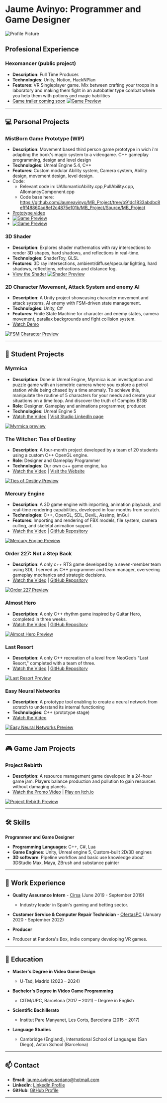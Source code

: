 # Jaume Avinyo: Programmer and Game Designer

![Profile Picture](/images/yo.png)

## Profesional Experience

### Hexomancer (public project)
- **Description**: Full Time Producer.
- **Technologies**: Unity, Notion, HackNPlan
- **Features**: VR Singleplayer game. Mix between crafting your troops in a laboratory and making them fight in an autobatler type combat where you help them with potions and magic habilities
- [Game trailer coming soon](https://www.youtube.com/watch?v=tlbSwPsO1Ss&t=1s&ab_channel=Hexomancer)
[![Game Preview](/images/hexomancer.jpg)](https://www.youtube.com/watch?v=tlbSwPsO1Ss&t=1s&ab_channel=Hexomancer)
---

## 💻 Personal Projects

### MistBorn Game Prototype (WIP) 
- **Description**: Movement based third person game prototype in wich i'm adapting the book's magic system to a videogame. C++ gameplay programming, design and level design
- **Technologies**: Unreal Engine 5.4, C++
- **Features**: Custom modular Ability system, Camera system, Ability design, movement design, level design.
- Code:
  - Relevant code in: UAllomanticAbility.cpp,PullAbility.cpp, AllomancyComponent.cpp
  - Code base here: https://github.com/Jaumeavinyo/MB_Project/tree/b91dc1833abdbc8efff48860ad8ef2c4875e101b/MB_Project/Source/MB_Project
- [Prototype video](https://youtu.be/nv4K4GL2YUI)
- [![Game Preview](/images/MistBornLevelGif.gif)](https://youtu.be/NfB75_VGf1M)
- [![Game Preview](/images/MistBornPlayGroundGif.gif)](https://youtu.be/rH3wEdMCtkY)
  
### 3D Shader
- **Description**: Explores shader mathematics with ray intersections to render 3D shapes, hard shadows, and reflections in real-time.
- **Technologies**: ShaderToy, GLSL
- **Features**: 3D ray intersections, ambient/diffuse/specular lighting, hard shadows, reflections, refractions and distance fog.
- [View the Shader](https://www.shadertoy.com/view/DdV3Dz)
[![Shader Preview](/images/ShaderGif.gif)](https://www.shadertoy.com/view/DdV3Dz)

### 2D Character Movement, Attack System and enemy AI
- **Description**: A Unity project showcasing character movement and attack systems, AI enemy with FSM-driven state management.
- **Technologies**: Unity, C#
- **Features**: Finite State Machine for character and enemy states, camera movement, parallax backgrounds and fight collision system.
- [Watch Demo](https://youtu.be/fTIYljznsaQ)

[![FSM Character Preview](fightPrototype.gif)](https://youtu.be/fTIYljznsaQ)

---

## 🏫 Student Projects

### Myrmica
- **Description**: Done in Unreal Engine, Myrmica is an investigation and puzzle game with an isometric camera where you explore a petrol station while being chased by a time anomaly. To achieve this, manipulate the routine of 5 characters for your needs and create your situations on a time loop. And discover the truth of Complex B13B
- **Role**: Designer, Gameplay and animations programmer, producer.
- **Technologies**: Unreal Engine 5
- [Watch the Video](https://www.youtube.com/watch?v=ShOjy29skAk) | [Visit Studio LinkedIn page](https://www.linkedin.com/company/paranoia-studios/posts/?feedView=all)

[![Myrmica preview](/images/MyrmicaGif.gif)](https://www.youtube.com/watch?v=ShOjy29skAk)

### The Witcher: Ties of Destiny
- **Description**: A four-month project developed by a team of 20 students using a custom C++ OpenGL engine.
- **Role**: Designer and Gameplay Programmer
- **Technologies**: Our own c++ game engine, lua
- [Watch the Video](https://www.youtube.com/watch?v=m5PS3PCTRs0) | [Visit the Website](https://tiesofdestiny.com/)

[![Ties of Destiny Preview](/images/GifWitcher.gif)](https://www.youtube.com/watch?v=m5PS3PCTRs0)

### Mercury Engine
- **Description**: A 3D game engine with importing, animation playback, and real-time rendering capabilities, developed in four months from scratch.
- **Technologies**: C++, OpenGL, SDL, DeviL, Assimp, ImGui
- **Features**: Importing and rendering of FBX models, file system, camera culling, and skeletal animation support.
- [Watch the Video](https://www.youtube.com/watch?v=qAw3V35vyvA) | [GitHub Repository](https://github.com/knela96/Mercury-Engine)

[![Mercury Engine Preview](/images/mercuryengine.png)](https://www.youtube.com/watch?v=qAw3V35vyvA)

### Order 227: Not a Step Back
- **Description**: A only c++ RTS game developed by a seven-member team using SDL. I served as C++ programmer and team manager, overseeing gameplay mechanics and strategic decisions.
- [Watch the Video](https://www.youtube.com/watch?v=2uebz2vIlOg) | [GitHub Repository](https://cutt.ly/Dh0o84m)

[![Order 227 Preview](/images/Order227Gif.gif)](https://www.youtube.com/watch?v=2uebz2vIlOg)

### Almost Hero
- **Description**: A only C++ rhythm game inspired by Guitar Hero, completed in three weeks.
- [Watch the Video](https://youtu.be/vuUG-xygVik) | [GitHub Repository](https://cutt.ly/8h0o4MY)

[![Almost Hero Preview](/images/AlmostHeroGif.gif)](https://youtu.be/vuUG-xygVik)

### Last Resort
- **Description**: A only C++ recreation of a level from NeoGeo’s "Last Resort," completed with a team of three.
- [Watch the Video](https://cutt.ly/2h0o5U4) | [GitHub Repository](https://cutt.ly/Dh0pqJL)

[![Last Resort Preview](/images/LastResortGif.gif)](https://cutt.ly/2h0o5U4)

### Easy Neural Networks
- **Description**: A prototype tool enabling to create a neural network from scratch to understand its internal functioning
- **Technologies**: C++ (prototype stage)
- [Watch the Video](https://www.youtube.com/watch?v=vVJ6H56kYGs)

[![Easy Neural Networks Preview](/images/Screenshot_1.png)](https://www.youtube.com/watch?v=vVJ6H56kYGs)

---

## 🎮 Game Jam Projects

### Project Rebirth
- **Description**: A resource management game developed in a 24-hour game jam. Players balance production and pollution to gain resources without damaging planets.
- [Watch the Promo Video](https://www.youtube.com/watch?v=ZdIgT6x-kOo&t=75s&ab_channel=RogerLeonBorras) | [Play on Itch.io](https://lostsignalstudio.itch.io/project-rebirth)

[![Project Rebirth Preview](/images/ProjectRebirth.png)](https://www.youtube.com/watch?v=ZdIgT6x-kOo&t=75s&ab_channel=RogerLeonBorras)

---


## 🛠 Skills

**Programmer and Game Designer**

- **Programming Languages**: C++, C#, Lua
- **Game Engines**: Unity, Unreal engine 5, Custom-built 2D/3D engines
- **3D software**: Pipeline workflow and basic use knowledge about 3DStudio Max, Maya, ZBrush and substance painter


---

## 💼 Work Experience

- **Quality Assurance Intern** - [Cirsa](https://www.cirsa.com/) (June 2019 - September 2019)
  - Industry leader in Spain's gaming and betting sector.
  
- **Customer Service & Computer Repair Technician** - [OfertasPC](https://www.ofertaspc.com/) (January 2020 - September 2022)
- **Producer**
- Producer at Pandora's Box, indie company developing VR games. 
---

## 📘 Education
- **Master's Degree in Video Game Design**  
  - U-Tad, Madrid (2023 – 2024) 
    
- **Bachelor's Degree in Video Game Programming**  
  - CITM/UPC, Barcelona (2017 – 2021) – Degree in English
  
- **Scientific Bachillerato**  
  - Institut Pare Manyanet, Les Corts, Barcelona (2015 – 2017)

- **Language Studies**  
  - Cambridge (England), International School of Languages (San Diego), Aston School (Barcelona)

---

## 📫 Contact

- **Email**: [jaume.avinyo.sedano@hotmail.com](mailto:jaume.avinyo.sedano@hotmail.com)
- **LinkedIn**: [LinkedIn Profile](https://linkedin.com/in/jaume-avinyó-sedano-b13b17183)
- **GitHub**: [GitHub Profile](https://github.com/Jaumeavinyo)

---
